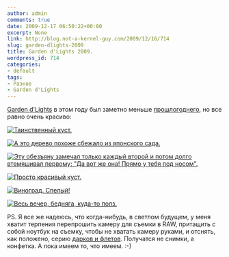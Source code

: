```yaml
---
author: admin
comments: true
date: 2009-12-17 06:50:22+00:00
excerpt: None
link: http://blog.not-a-kernel-guy.com/2009/12/16/714
slug: garden-dlights-2009
title: Garden d'Lights 2009.
wordpress_id: 714
categories:
- default
tags:
- Разное
- Garden d'Lights
---
```


[Garden d'Lights](http://www.bellevuebotanical.org/events/fmevents_gardendlights.htm) в этом году был заметно меньше [прошлогоднего](http://blog.not-a-kernel-guy.com/2008/12/10/382), но все равно очень красиво:

[![Таинственный куст.](http://blog.not-a-kernel-guy.com/wp-content/uploads/2009/12/garden-dlights_1-300x211.jpg)](http://blog.not-a-kernel-guy.com/wp-content/uploads/2009/12/garden-dlights_1.jpg)



[![А это дерево похоже сбежало из японского сада.](http://blog.not-a-kernel-guy.com/wp-content/uploads/2009/12/garden-dlights_2-300x173.jpg)](http://blog.not-a-kernel-guy.com/wp-content/uploads/2009/12/garden-dlights_2.jpg)

[![Эту обезъяну замечал только каждый второй и потом долго втемяшивал первому: "Да вот же она! Прямо у тебя под носом".](http://blog.not-a-kernel-guy.com/wp-content/uploads/2009/12/garden-dlights_3-300x222.jpg)](http://blog.not-a-kernel-guy.com/wp-content/uploads/2009/12/garden-dlights_3.jpg)

[![Просто красивый куст.](http://blog.not-a-kernel-guy.com/wp-content/uploads/2009/12/garden-dlights_6-300x218.jpg)](http://blog.not-a-kernel-guy.com/wp-content/uploads/2009/12/garden-dlights_6.jpg)

[![Виноград. Спелый!](http://blog.not-a-kernel-guy.com/wp-content/uploads/2009/12/garden-dlights_7-300x194.jpg)](http://blog.not-a-kernel-guy.com/wp-content/uploads/2009/12/garden-dlights_7.jpg)

[![Весь вечер, бедняга, куда-то полз.](http://blog.not-a-kernel-guy.com/wp-content/uploads/2009/12/garden-dlights_8-300x207.jpg)](http://blog.not-a-kernel-guy.com/wp-content/uploads/2009/12/garden-dlights_8.jpg)

PS. Я все же надеюсь, что когда-нибудь, в светлом будущем, у меня хватит терпения перепрошить камеру для съемки в RAW, притащить с собой ноутбук на съемку, чтобы не хватать камеру руками, и отснять, как положено, серию [дарков и флетов](http://www.astronomy.ru/forum/index.php/topic,10072.0/topicseen.html). Получатся не снимки, а конфетка. А пока имеем то, что имеем. :-)
